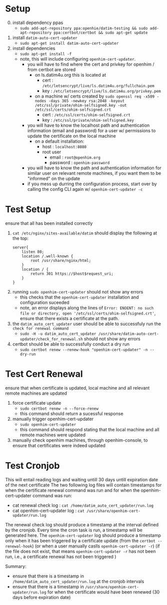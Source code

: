 # Setup 
0. install dependency ppas
    - `sudo add-apt-repository ppa:openhie/datim-testing && sudo add-apt-repository ppa:certbot/certbot && sudo apt-get update`
1. install `datim-auto-cert-updater`
    - `sudo apt-get install datim-auto-cert-updater`
2. install dependencies 
    - `sudo apt-get install -f`
    - note, this will include configuring `openhim-cert-updater`. 
        - you will have to find where the cert and privkey for openhim / from certbot are stored 
            - on ls.datim4u.org this is located at 
                - cert : `/etc/letsencrypt/live/ls.datim4u.org/fullchain.pem`
                - key : `/etc/letsencrypt/live/ls.datim4u.org/privkey.pem`
            - on a machine w/ certs created by `sudo openssl req -x509 -nodes -days 365 -newkey rsa:2048 -keyout /etc/ssl/private/ohim-selfsigned.key -out /etc/ssl/certs/ohim-selfsigned.crt`
                - cert : `/etc/ssl/certs/ohim-selfsigned.crt`
                - key : `/etc/ssl/private/ohim-selfsigned.key`
        - you will have to know the localhost path and authentication information (email and password) for a user w/ permissions to update the certificate on the local machine
            - on a default installation:
                - host : `localhost:8080`
                - root user  
                    - email : `root@openhim.org`
                    - password : `openhim-password`
        - you will have to know the path and authentication information for similar user on relevant remote machines, if you want them to be "informed" on the update
        - if you mess up durring the configuration process, start over by calling the config CLI again w/ `openhim-cert-updater -c`

# Test Setup
ensure that all has been installed correctly
1.  `cat /etc/nginx/sites-available/datim` should display the following at the top:
    ```
    server{
        listen 80;
        location /.well-known {
            root /usr/share/nginx/html;
        }
        location / {
            return 301 https://$host$request_uri;
        }
    }
    ```
2. running `sudo openhim-cert-updater` should not show any errors
    - this checks that the `openhim-cert-updater` installation and configuration suceeded
    - note, an error displays along the lines of `Error: ENOENT: no such file or directory, open '/etc/ssl/certs/ohim-selfsigned.crt'`, ensure that there exists a certificate at the path.
3. the `datim_auto_cert_updater` user should be able to successfuly run the `check for renewal command` 
    - `sudo -H -u datim_auto_cert_updater /usr/share/datim-auto-cert-updater/check_for_renewal.sh` should not show any errors
4. certbot should be able to successfully conduct a dry run
    - `sudo certbot renew --renew-hook "openhim-cert-updater" -n --dry-run`
    
# Test Cert Renewal
ensure that when certificate is updated, local machine and all relevant remote machines are updated
1. force certificate update
    - `sudo certbot renew -n --force-renew`
    - this command should return a sucessful response
2. manually trigger openhim-cert-updater
    - `sudo openhim-cert-updater`
    - this command should respond stating that the local machine and all remote machines were updated
3. manually check openhim machines, through openhim-console, to ensure that certificates were indeed updated

# Test Cronjob
This will entail reading logs and waiting untill 30 days untill expiration date of the next certificate
The two following log files will contain timestamps for when the certificate renewal command was run and for when the openhim-cert-updater command was run: 
- cat renewal check log : `cat /home/datim_auto_cert_updater/run.log`
- cat openhim-cert-updater log : `cat /usr/share/openhim-cert-updater/run.log`

The renewal check log should produce a timestamp at the interval defined by the cronjob. Every time the cron task is run, a timestamp will be generated here. The `openhim-cert-updater` log should produce a timestamp only when it has been triggered by a certificate update (from the `certbot --renewal-hook`) (or when a user manually caslls `openhim-cert-updater -r`) (if the file does not exist, that means `openhim-cert-updater -r` has not been run, i.e., a certificate renewal has not been triggered )

Summary: 
- ensure that there is a timestamp in `/home/datim_auto_cert_updater/run.log` at the cronjob intervals
- ensure that there is a timestamp in `/usr/share/openhim-cert-updater/run.log` for when the certificate would have been renewed (30 days before expiration date)